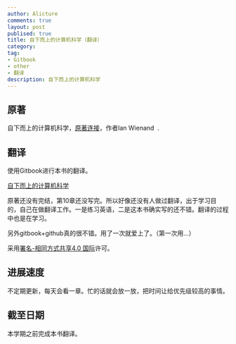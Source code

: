 ```yaml
---
author: Alicture
comments: true
layout: post
publised: true
title: 自下而上的计算机科学（翻译）
category: 
tag: 
- Gitbook
- other
- 翻译
description: 自下而上的计算机科学
---
```


## 原著

自下而上的计算机科学，[原著连接](https://www.bottomupcs.com/)，作者Ian Wienand  .

## 翻译

使用Gitbook进行本书的翻译。

<!--more-->

[自下而上的计算机科学](http://csbu.alicture.tech)

原著还没有完结，第10章还没写完。所以好像还没有人做过翻译，出于学习目的，自己在做翻译工作。一是练习英语，二是这本书确实写的还不错。翻译的过程中也是在学习。

另外gitbook+github真的很不错。用了一次就爱上了。（第一次用...）

采用[署名-相同方式共享4.0 国际](https://creativecommons.org/licenses/by-sa/4.0/)许可。

## 进展速度

不定期更新，每天会看一章。忙的话就会放一放，把时间让给优先级较高的事情。

## 截至日期

本学期之前完成本书翻译。